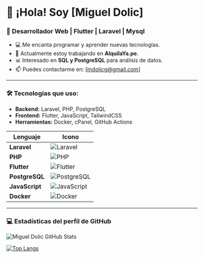 # 👋 ¡Hola! Soy [Miguel Dolic] 
### 🚀 Desarrollador Web | Flutter | Laravel | Mysql

- 💻 Me encanta programar y aprender nuevas tecnologías.
- 📌 Actualmente estoy trabajando en **AlquilaYa.pe**.
- 📊 Interesado en **SQL y PostgreSQL** para análisis de datos.
- 📫 Puedes contactarme en: [mdolicg@gmail.com]

---

### 🛠️ Tecnologías que uso:
- **Backend:** Laravel, PHP, PostgreSQL
- **Frontend:** Flutter, JavaScript, TailwindCSS
- **Herramientas:** Docker, cPanel, GitHub Actions

| Lenguaje | Icono |
|----------|-------|
| **Laravel** | ![Laravel](https://img.shields.io/badge/Laravel-FF2D20?style=for-the-badge&logo=laravel&logoColor=white) |
| **PHP** | ![PHP](https://img.shields.io/badge/PHP-777BB4?style=for-the-badge&logo=php&logoColor=white) |
| **Flutter** | ![Flutter](https://img.shields.io/badge/Flutter-02569B?style=for-the-badge&logo=flutter&logoColor=white) |
| **PostgreSQL** | ![PostgreSQL](https://img.shields.io/badge/PostgreSQL-336791?style=for-the-badge&logo=postgresql&logoColor=white) |
| **JavaScript** | ![JavaScript](https://img.shields.io/badge/JavaScript-F7DF1E?style=for-the-badge&logo=javascript&logoColor=black) |
| **Docker** | ![Docker](https://img.shields.io/badge/Docker-2496ED?style=for-the-badge&logo=docker&logoColor=white) |
 

---
### 💻 Estadísticas del perfil de GitHub
![Miguel Dolic GitHub Stats](https://github-readme-stats.vercel.app/api?username=MiguelDG-96&show_icons=true&theme=tokyonight&locale=es)

[![Top Langs](https://github-readme-stats.vercel.app/api/top-langs/?username=MiguelDG-96&layout=compact&theme=tokyonight&locale=es)](https://github.com/MiguelDG-96/github-readme-stats)
